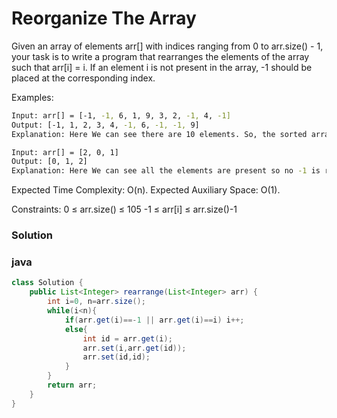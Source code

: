 # Reorganize The Array

Given an array of elements arr[] with indices ranging from 0 to arr.size() - 1, your task is to write a program that rearranges the elements of the array such that arr[i] = i. If an element i is not present in the array, -1 should be placed at the corresponding index.

Examples:

```bash
Input: arr[] = [-1, -1, 6, 1, 9, 3, 2, -1, 4, -1]
Output: [-1, 1, 2, 3, 4, -1, 6, -1, -1, 9]
Explanation: Here We can see there are 10 elements. So, the sorted array will look like [0, 1, 2, 3, 4, 5, 6, 7, 8, 9] but in our array we are not having 0, 5, 7 and 8. So, at there places we will be printing -1 and otherplaces will be having elements.
```

```bash
Input: arr[] = [2, 0, 1]
Output: [0, 1, 2]
Explanation: Here We can see all the elements are present so no -1 is returned in array.
```

Expected Time Complexity: O(n).
Expected Auxiliary Space: O(1).

Constraints:
0 ≤ arr.size() ≤ 105
-1 ≤ arr[i] ≤ arr.size()-1

### Solution

### java

```java
class Solution {
    public List<Integer> rearrange(List<Integer> arr) {
        int i=0, n=arr.size();
        while(i<n){
            if(arr.get(i)==-1 || arr.get(i)==i) i++;
            else{
                int id = arr.get(i);
                arr.set(i,arr.get(id));
                arr.set(id,id);
            }
        }
        return arr;
    }
}
```

